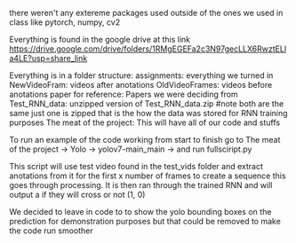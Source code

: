there weren't any extereme packages used outside of the ones we used in class like pytorch, numpy, cv2

Everything is found in the google drive at this link
https://drive.google.com/drive/folders/1RMgEGEFa2c3N97gecLLX6RwztELla4LE?usp=share_link

Everything is in a folder structure:
    assignments: everything we turned in
    NewVideoFram: videos after anotations
    OldVideoFrames: videos before anotations
    paper for reference: Papers we were deciding from
    Test_RNN_data: unzipped version of Test_RNN_data.zip #note both are the same just one is zipped that is the how the data was stored for RNN training purposes
    The meat of the project: This will have all of our code and stuffs
    
To run an example of the code working from start to finish go to The meat of the project -> Yolo -> yolov7-main_main -> and run fullsciript.py

This script will use test video found in the test_vids folder and extract anotations from it for the first x number of frames to create a sequence this goes through processing. It is then ran through the trained RNN and will output a if they will cross or not (1, 0)

 We decided to leave in code to to show the yolo bounding boxes on the prediction for demonstration purposes but that could be removed to make the code run smoother

